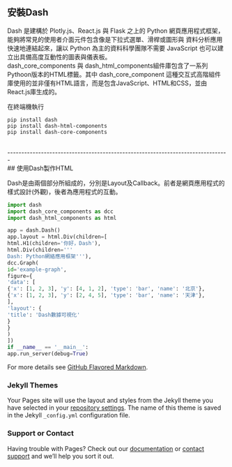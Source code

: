 ## 安裝Dash

Dash 是建構於 Plotly.js、React.js 與 Flask 之上的 Python 網頁應用程式框架，能夠將常見的使用者介面元件包含像是下拉式選單、滑桿或圖形與 資料分析應用快速地連結起來，讓以 Python 為主的資料科學團隊不需要 JavaScript 也可以建立出具備高度互動性的圖表與儀表板。<br>
dash_core_components 與 dash_html_components組件庫包含了一系列Pythoon版本的HTML標籤。其中 dash_core_component 這種交互式高階組件庫使用的並非僅有HTML語言，而是包含JavaScript、HTML和CSS，並由React.js庫生成的。<br>

在終端機執行
```
pip install dash
pip install dash-html-components
pip install dash-core-components
```
<br>
-------------------------------------------------------------------------------
<br>
## 使用Dash製作HTML

Dash是由兩個部分所組成的，分別是Layout及Callback。前者是網頁應用程式的樣式設計(外觀)，後者為應用程式的互動。

```python
import dash
import dash_core_components as dcc
import dash_html_components as html

app = dash.Dash()
app.layout = html.Div(children=[
html.H1(children='你好，Dash'),
html.Div(children='''
Dash: Python網絡應用框架'''),
dcc.Graph(
id='example-graph',
figure={
'data': [
{'x': [1, 2, 3], 'y': [4, 1, 2], 'type': 'bar', 'name': '北京'},
{'x': [1, 2, 3], 'y': [2, 4, 5], 'type': 'bar', 'name': '天津'},
],
'layout': {
'title': 'Dash數據可視化'
}
}
)
])
if __name__ == '__main__':
app.run_server(debug=True)
```

For more details see [GitHub Flavored Markdown](https://guides.github.com/features/mastering-markdown/).

### Jekyll Themes

Your Pages site will use the layout and styles from the Jekyll theme you have selected in your [repository settings](https://github.com/YuTe-Lai/yute-dash.github.io/settings). The name of this theme is saved in the Jekyll `_config.yml` configuration file.

### Support or Contact

Having trouble with Pages? Check out our [documentation](https://help.github.com/categories/github-pages-basics/) or [contact support](https://github.com/contact) and we’ll help you sort it out.
